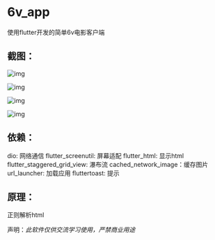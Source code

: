 # 6v_app

使用flutter开发的简单6v电影客户端

##  截图：

![img](https://github.com/aishang2015/6v_app/blob/master/screenshots/1.jpg)

![img](https://github.com/aishang2015/6v_app/blob/master/screenshots/2.jpg)

![img](https://github.com/aishang2015/6v_app/blob/master/screenshots/3.jpg)

![img](https://github.com/aishang2015/6v_app/blob/master/screenshots/4.jpg)

##  依赖：

 dio: 网络通信
 flutter_screenutil: 屏幕适配
 flutter_html: 显示html
 flutter_staggered_grid_view: 瀑布流
 cached_network_image：缓存图片
 url_launcher: 加载应用
 fluttertoast: 提示

## 原理：

正则解析html



声明：*此软件仅供交流学习使用，严禁商业用途*